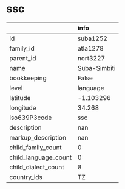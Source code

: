 # ssc
|                      | info         |
|:---------------------|:-------------|
| id                   | suba1252     |
| family_id            | atla1278     |
| parent_id            | nort3227     |
| name                 | Suba-Simbiti |
| bookkeeping          | False        |
| level                | language     |
| latitude             | -1.103296    |
| longitude            | 34.268       |
| iso639P3code         | ssc          |
| description          | nan          |
| markup_description   | nan          |
| child_family_count   | 0            |
| child_language_count | 0            |
| child_dialect_count  | 8            |
| country_ids          | TZ           |